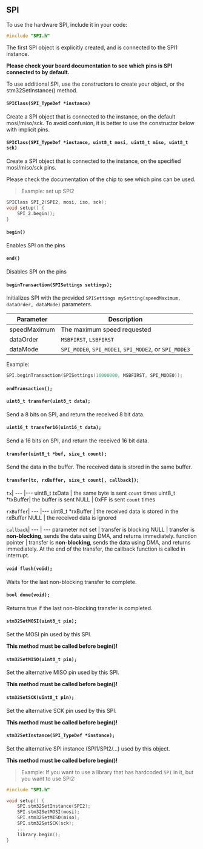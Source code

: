 ## SPI

To use the hardware SPI, include it in your code:
```c++
#include "SPI.h"
```

The first SPI object is explicitly created, and is connected to the SPI1 instance.

**Please check your board documentation to see which pins is SPI connected to by default.**

To use additional SPI, use the constructors to create your object, or the stm32SetInstance() method.

#### **`SPIClass(SPI_TypeDef *instance)`**

Create a SPI object that is connected to the instance, on the default mosi/miso/sck. 
To avoid confusion, it is better to use the constructor below with implicit pins.

#### **`SPIClass(SPI_TypeDef *instance, uint8_t mosi, uint8_t miso, uint8_t sck)`**

Create a SPI object that is connected to the instance, on the specified mosi/miso/sck pins.

Please check the documentation of the chip to see which pins can be used.

> Example: set up SPI2

```c++
SPIClass SPI_2(SPI2, mosi, iso, sck);
void setup() {
    SPI_2.begin();
}

```

#### **`begin()`**

Enables SPI on the pins

#### **`end()`**

Disables SPI on the pins

#### **`beginTransaction(SPISettings settings);`**

Initializes SPI with the provided `SPISettings mySetting(speedMaximum, dataOrder, dataMode)` parameters.

Parameter|Description
---         |---
speedMaximum| The maximum speed requested
dataOrder   | `MSBFIRST`, `LSBFIRST` 
dataMode    | `SPI_MODE0`, `SPI_MODE1`, `SPI_MODE2`, or `SPI_MODE3` 

Example:

```c++
SPI.beginTransaction(SPISettings(16000000, MSBFIRST, SPI_MODE0));
```

#### **`endTransaction();`**

#### **`uint8_t transfer(uint8_t data);`**

Send a 8 bits on SPI, and return the received 8 bit data.

#### **`uint16_t transfer16(uint16_t data);`**

Send a 16 bits on SPI, and return the received 16 bit data.

#### **`transfer(uint8_t *buf, size_t count);`**

Send the data in the buffer. The received data is stored in the same buffer.

#### **`transfer(tx, rxBuffer, size_t count[, callback]);`**

`tx`|
---              |---
uint8_t txData   | the same byte is sent `count` times
uint8_t *txBuffer| the buffer is sent
NULL             | 0xFF is sent `count` times

`rxBuffer`|
---               |---
uint8_t *rxBuffer | the received data is stored in the rxBuffer
NULL              | the received data is ignored

`callback`|
---                | ---
parameter not set  | transfer is blocking
NULL               | transfer is **non-blocking**, sends the data using DMA, and returns immediately.
function pointer   | transfer is **non-blocking**, sends the data using DMA, and returns immediately.  At the end of the transfer, the callback function is called in interrupt.

#### **`void flush(void);`**

Waits for the last non-blocking transfer to complete.

#### **`bool done(void);`**

Returns true if the last non-blocking transfer is completed.

#### **`stm32SetMOSI(uint8_t pin);`**

Set the MOSI pin used by this SPI.

**This method must be called before begin()!**

#### **`stm32SetMISO(uint8_t pin);`**

Set the alternative MISO pin used by this SPI.

**This method must be called before begin()!**

#### **`stm32SetSCK(uint8_t pin);`**

Set the alternative SCK pin used by this SPI.

**This method must be called before begin()!**

#### **`stm32SetInstance(SPI_TypeDef *instance);`**

Set the alternative SPI instance (SPI1/SPI2/...) used by this object.

**This method must be called before begin()!**

> Example: If you want to use a library that has hardcoded `SPI` in it, but you want to use SPI2:

```c++
#include "SPI.h"

void setup() {
    SPI.stm32SetInstance(SPI2);
    SPI.stm32SetMOSI(mosi);
    SPI.stm32SetMISO(miso);
    SPI.stm32SetSCK(sck);
    ...
    library.begin();
}

```

